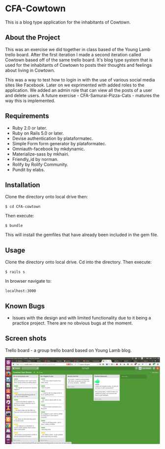 # CFA-Cowtown

This is a blog type application for the inhabitants of Cowtown.

## About the Project

This was an exercise we did together in class based of the Young Lamb trello board. After the first iteration I made a second iteration called Cowtown based off of the same trello board. It's blog type system that is used for the inhabitants of Cowtown to posts their thoughts and feelings about living in Cowtown.

This was a way to test how to login in with the use of various social media sites like Facebook. Later on we exprimented with added roles to the application. We added an admin role that can view all the posts of a user and delete users. A future exercise - CFA-Samurai-Pizza-Cats - matures the way this is implemented.


## Requirements

- Ruby 2.0 or later.
- Ruby on Rails 5.0 or later.
- Devise authentication by plataformatec.
- Simple Form form generator by plataformatec.
- Omniauth-facebook by mkdynamic.
- Materialize-sass by mkhairi.
- Friendly_id by norman.
- Rolify by Rolify Community.
- Pundit by elabs.

## Installation

Clone the directory onto local drive then:

   `$ cd CFA-cowtown`

Then execute:

   `$ bundle`

This will install the gemfiles that have already been included in the gem file.

## Usage

Clone the directory onto local drive. Cd into the directory. Then execute:

`$ rails s`

In browser navigate to:

`localhost:3000`

## Known Bugs

- Issues with the design and with limited functionality due to it being a practice project. There are no obvious bugs at the moment.

## Screen shots

Trello board - a group trello board based on Young Lamb blog.

![alt tag](https://github.com/alucinare/CFA-cowtown/blob/master/images/trello_cowtown.png)
